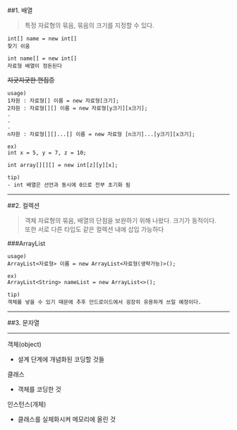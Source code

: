 ##1. 배열
>특정 자료형의 묶음, 묶음의 크기를 지정할 수 있다.

```
int[] name = new int[]
찾기 쉬움

int name[] = new int[]
자료형 배열이 정돈된다
```
<del>지긋지긋한 편집증</del>

```
usage)
1차원 : 자료형[] 이름 = new 자료형[크기];
2차원 : 자료형[][] 이름 = new 자료형[y크기][x크기];
.
.
.
n차원 : 자료형[][]...[] 이름 = new 자료형 [n크기]...[y크기][x크기];
```
```
ex)
int x = 5, y = 7, z = 10;

int array[][][] = new int[z][y][x];
```
```
tip)
- int 배열은 선언과 동시에 0으로 전부 초기화 됨
```
---
##2. 컬렉션
>객체 자료형의 묶음, 배열의 단점을 보완하기 위해 나왔다. 크기가 동적이다.  
>또한 서로 다른 타입도 같은 컬렉션 내에 삽입 가능하다

###ArrayList
```
usage)
ArrayList<자료형> 이름 = new ArrayList<자료형(생략가능)>();
```
```
ex)
ArrayList<String> nameList = new ArrayList<>();
```
```
tip)
객체를 넣을 수 있기 때문에 추후 안드로이드에서 굉장히 유용하게 쓰일 예정이다.
```
---
##3. 문자열

---





객체(object)
- 설계 단계에 개념화된 코딩할 것들

클래스
- 객체를 코딩한 것

인스턴스(개체)
- 클래스를 실체화시켜 메모리에 올린 것